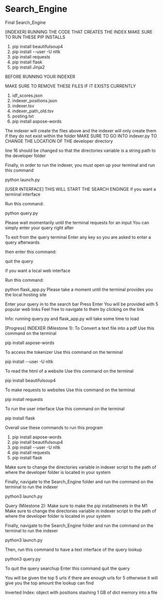 # Search_Engine
Final Search_Engine

[INDEXER]
RUNNING THE CODE THAT CREATES THE INDEX
MAKE SURE TO RUN THESE PIP INSTALLS

1. pip install beautifulsoup4
2. pip install --user -U nltk
3. pip install requests
4. pip install flask
5. pip install Jinja2

BEFORE RUNNING YOUR INDEXER

MAKE SURE TO REMOVE THESE FILES IF IT EXISTS CURRENTLY

1. idf_scores.json
2. indexer_positions.json
3. indexer.tsv
4. indexer_path_old.tsv
5. posting.txt
6. pip install aspose-words

The indexer will create the files above and the indexer will only create them
if they do not exist within the folder 
MAKE SURE TO GO INTO indexer.py
TO CHANGE THE LOCATION OF THE developer directory

line 16 should be changed so that the
directories variable is a string path to the developer folder

Finally, in order to run the indexer,
you must open up your terminal and run this command

python launch.py

[USER INTERFACE]
THIS WILL START THE SEARCH ENGINGE
if you want a terminal interface

Run this command:

python query.py

Please wait momentarily until the terminal requests for an input
You can simply enter your query right after

To exit from the query terminal 
Enter any key so you are asked to enter a query afterwards

then enter this command:

quit the query

if you want a local web interface

Run this command:

python flask_app.py
Please take a moment until the terminal provides you the local hosting site

Enter your query in to the search bar
Press Enter
You will be provided with 5 popular web links
Feel free to navigate to them by clicking on the link

Info: running query.py and flask_app.py will take some time to load

[Progress]
INDEXER (Milestone 1):
To Convert a text file into a pdf
Use this command on the terminal

pip install aspose-words

To access the tokenizer
Use this command on the terminal

pip install --user -U nltk

To read the html of a website
Use this command on the terminal

pip install beautifulsoup4

To make requests to websites
Use this command on the terminal

pip install requests

To run the user interface
Use this command on the terminal

pip install flask

Overall use these commands to run this program
1. pip install aspose-words
2. pip install beautifulsoup4
3. pip install --user -U nltk
4. pip install requests
5. pip install flask

Make sure to change the directories variable in indexer script
to the path of where the developer folder is located in your system

Finally, navigate to the Search_Engine folder and
run the command on the terminal to run the indexer

python3 launch.py

Query (Milestone 2):
Make sure to make the pip installmenets in the M1
Make sure to change the directories variable in indexer script
to the path of where the developer folder is located in your system

Finally, navigate to the Search_Engine folder and
run the command on the terminal to run the indexer

python3 launch.py

Then, run this command to have a text interface of the query lookup

python3 query.py

To quit the query searchup
Enter this command
quit the query

You will be given the top 5 urls if there are enough urls for 5
otherwise it will give you the top amount the lookup can find


Inverted Index:
object with positions
stashing 1 GB of dict memory into a file
